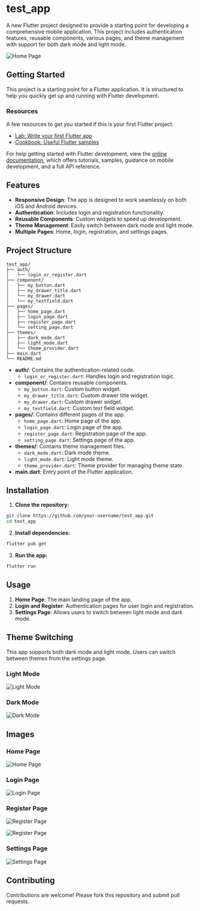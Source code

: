 # test_app

A new Flutter project designed to provide a starting point for developing a comprehensive mobile application. This project includes authentication features, reusable components, various pages, and theme management with support for both dark mode and light mode.

![Home Page](https://github.com/sahanHansaja026/Mobile-Templates---Flutter-/blob/main/image4.png)

## Getting Started

This project is a starting point for a Flutter application. It is structured to help you quickly get up and running with Flutter development.

### Resources

A few resources to get you started if this is your first Flutter project:

- [Lab: Write your first Flutter app](https://docs.flutter.dev/get-started/codelab)
- [Cookbook: Useful Flutter samples](https://docs.flutter.dev/cookbook)

For help getting started with Flutter development, view the [online documentation](https://docs.flutter.dev/), which offers tutorials, samples, guidance on mobile development, and a full API reference.

## Features

- **Responsive Design**: The app is designed to work seamlessly on both iOS and Android devices.
- **Authentication**: Includes login and registration functionality.
- **Reusable Components**: Custom widgets to speed up development.
- **Theme Management**: Easily switch between dark mode and light mode.
- **Multiple Pages**: Home, login, registration, and settings pages.

## Project Structure

```plaintext
test_app/
├── auth/
│   └── login_or_register.dart
├── component/
│   ├── my_button.dart
│   ├── my_drawer_title.dart
│   └── my_drawer.dart
│   └── my_textfield.dart
├── pages/
│   ├── home_page.dart
│   ├── login_page.dart
│   ├── register_page.dart
│   └── setting_page.dart
├── themes/
│   ├── dark_mode.dart
│   ├── light_mode.dart
│   └── theme_provider.dart
├── main.dart
└── README.md
```

- **auth/**: Contains the authentication-related code.
  - `login_or_register.dart`: Handles login and registration logic.
- **component/**: Contains reusable components.
  - `my_button.dart`: Custom button widget.
  - `my_drawer_title.dart`: Custom drawer title widget.
  - `my_drawer.dart`: Custom drawer widget.
  - `my_textfield.dart`: Custom text field widget.
- **pages/**: Contains different pages of the app.
  - `home_page.dart`: Home page of the app.
  - `login_page.dart`: Login page of the app.
  - `register_page.dart`: Registration page of the app.
  - `setting_page.dart`: Settings page of the app.
- **themes/**: Contains theme management files.
  - `dark_mode.dart`: Dark mode theme.
  - `light_mode.dart`: Light mode theme.
  - `theme_provider.dart`: Theme provider for managing theme state.
- **main.dart**: Entry point of the Flutter application.

## Installation

1. **Clone the repository:**

```bash
git clone https://github.com/your-username/test_app.git
cd test_app
```

2. **Install dependencies:**

```bash
flutter pub get
```

3. **Run the app:**

```bash
flutter run
```

## Usage

1. **Home Page**: The main landing page of the app.
2. **Login and Register**: Authentication pages for user login and registration.
3. **Settings Page**: Allows users to switch between light mode and dark mode.

## Theme Switching

This app supports both dark mode and light mode. Users can switch between themes from the settings page.

### Light Mode

![Light Mode](https://github.com/sahanHansaja026/Mobile-Templates---Flutter-/blob/main/image1.png)

### Dark Mode

![Dark Mode](https://github.com/sahanHansaja026/Mobile-Templates---Flutter-/blob/main/image6.png)

## Images

### Home Page

![Home Page](https://github.com/sahanHansaja026/Mobile-Templates---Flutter-/blob/main/image3.png)


### Login Page

![Login Page](https://github.com/sahanHansaja026/Mobile-Templates---Flutter-/blob/main/image1.png)

### Register Page

![Register Page](https://github.com/sahanHansaja026/Mobile-Templates---Flutter-/blob/main/image2.png)

![Register Page](https://github.com/sahanHansaja026/Mobile-Templates---Flutter-/blob/main/image7.png)

### Settings Page

![Settings Page](https://github.com/sahanHansaja026/Mobile-Templates---Flutter-/blob/main/image5.png)

## Contributing

Contributions are welcome! Please fork this repository and submit pull requests.
